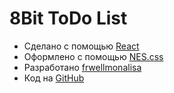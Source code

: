 # 8Bit ToDo List

-   Сделано c помощью [React](https://reactjs.org/)
-   Оформлено с помощью [NES.css](https://nostalgic-css.github.io/NES.css/)
-   Разработано [frwellmonalisa](https://frwellmonalisa.github.io/)
-   Код на [GitHub](https://github.com/frwellmonalisa/8bit-todo-list)
